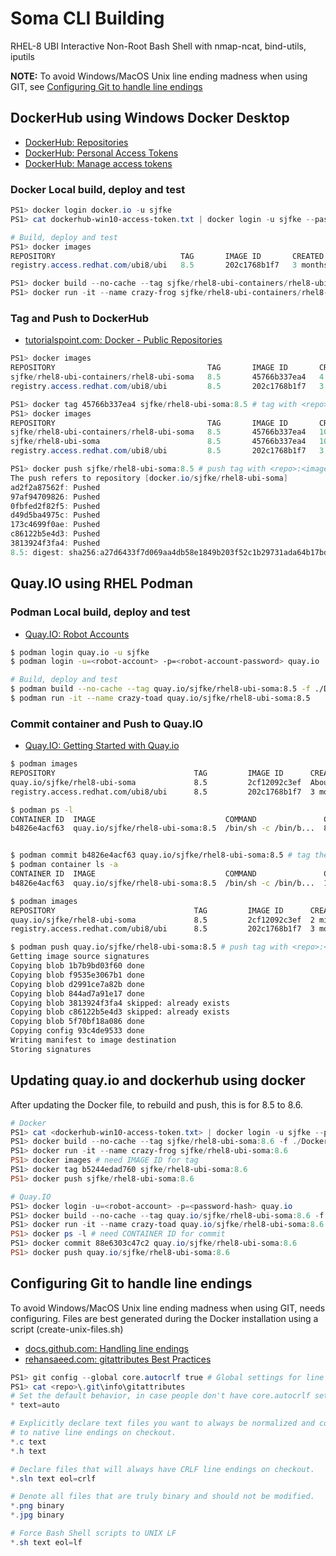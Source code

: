 # Soma CLI Building

RHEL-8 UBI Interactive Non-Root Bash Shell with nmap-ncat, bind-utils, iputils

**NOTE:** To avoid Windows/MacOS Unix line ending madness when using GIT, see [Configuring Git to handle line endings](#configuring-git-to-handle-line-endings)

## DockerHub using Windows Docker Desktop

* [DockerHub: Repositories](https://docs.docker.com/docker-hub/repos/)
* [DockerHub: Personal Access Tokens](https://www.docker.com/blog/docker-hub-new-personal-access-tokens/)
* [DockerHub: Manage access tokens](https://docs.docker.com/docker-hub/access-tokens/)

### Docker Local build, deploy and test

```powershell
PS1> docker login docker.io -u sjfke
PS1> cat dockerhub-win10-access-token.txt | docker login -u sjfke --password-stdin

# Build, deploy and test
PS1> docker images
REPOSITORY                            TAG       IMAGE ID       CREATED        SIZE
registry.access.redhat.com/ubi8/ubi   8.5       202c1768b1f7   3 months ago   216MB

PS1> docker build --no-cache --tag sjfke/rhel8-ubi-containers/rhel8-ubi-soma:8.5 -f ./Dockerfile $pwd
PS1> docker run -it --name crazy-frog sjfke/rhel8-ubi-containers/rhel8-ubi-soma:8.5
```
### Tag and Push to DockerHub

* [tutorialspoint.com: Docker - Public Repositories](https://www.tutorialspoint.com/docker/docker_public_repositories.htm)

```powershell
PS1> docker images
REPOSITORY                                  TAG       IMAGE ID       CREATED         SIZE
sjfke/rhel8-ubi-containers/rhel8-ubi-soma   8.5       45766b337ea4   4 minutes ago   302MB
registry.access.redhat.com/ubi8/ubi         8.5       202c1768b1f7   3 months ago    216MB

PS1> docker tag 45766b337ea4 sjfke/rhel8-ubi-soma:8.5 # tag with <repo>:<image-version>
PS1> docker images
REPOSITORY                                  TAG       IMAGE ID       CREATED          SIZE
sjfke/rhel8-ubi-containers/rhel8-ubi-soma   8.5       45766b337ea4   10 minutes ago   302MB
sjfke/rhel8-ubi-soma                        8.5       45766b337ea4   10 minutes ago   302MB
registry.access.redhat.com/ubi8/ubi         8.5       202c1768b1f7   3 months ago     216MB

PS1> docker push sjfke/rhel8-ubi-soma:8.5 # push tag with <repo>:<image-version>
The push refers to repository [docker.io/sjfke/rhel8-ubi-soma]
ad2f2a87562f: Pushed
97af94709826: Pushed
0fbfed2f82f5: Pushed
d49d5ba4975c: Pushed
173c4699f0ae: Pushed
c86122b5e4d3: Pushed
3813924f3fa4: Pushed
8.5: digest: sha256:a27d6433f7d069aa4db58e1849b203f52c1b29731ada64b17bd24ff2f4997705 size: 1778

```
## Quay.IO using RHEL Podman

### Podman Local build, deploy and test

* [Quay.IO: Robot Accounts](http://docs.quay.io/glossary/robot-accounts.html)

```bash
$ podman login quay.io -u sjfke
$ podman login -u=<robot-account> -p=<robot-account-password> quay.io

# Build, deploy and test
$ podman build --no-cache --tag quay.io/sjfke/rhel8-ubi-soma:8.5 -f ./Dockerfile $PWD
$ podman run -it --name crazy-toad quay.io/sjfke/rhel8-ubi-soma:8.5
```

### Commit container and Push to Quay.IO

* [Quay.IO: Getting Started with Quay.io](http://docs.quay.io/solution/getting-started.html)

```bash
$ podman images
REPOSITORY                               TAG         IMAGE ID      CREATED             SIZE
quay.io/sjfke/rhel8-ubi-soma             8.5         2cf12092c3ef  About a minute ago  321 MB
registry.access.redhat.com/ubi8/ubi      8.5         202c1768b1f7  3 months ago        235 MB

$ podman ps -l
CONTAINER ID  IMAGE                             COMMAND               CREATED        STATUS                    PORTS       NAMES
b4826e4acf63  quay.io/sjfke/rhel8-ubi-soma:8.5  /bin/sh -c /bin/b...  8 minutes ago  Exited (0) 8 minutes ago              crazy-toad


$ podman commit b4826e4acf63 quay.io/sjfke/rhel8-ubi-soma:8.5 # tag the container with <repo>:<image-version>
$ podman container ls -a
CONTAINER ID  IMAGE                             COMMAND               CREATED         STATUS                     PORTS       NAMES
b4826e4acf63  quay.io/sjfke/rhel8-ubi-soma:8.5  /bin/sh -c /bin/b...  14 minutes ago  Exited (0) 14 minutes ago              crazy-toad

$ podman images
REPOSITORY                               TAG         IMAGE ID      CREATED        SIZE
quay.io/sjfke/rhel8-ubi-soma             8.5         2cf12092c3ef  2 minutes ago  321 MB
registry.access.redhat.com/ubi8/ubi      8.5         202c1768b1f7  3 months ago   235 MB

$ podman push quay.io/sjfke/rhel8-ubi-soma:8.5 # push tag with <repo>:<image-version>
Getting image source signatures
Copying blob 1b7b9bd03f60 done  
Copying blob f9535e3067b1 done  
Copying blob d2991ce7a82b done  
Copying blob 844ad7a91e17 done  
Copying blob 3813924f3fa4 skipped: already exists  
Copying blob c86122b5e4d3 skipped: already exists  
Copying blob 5f70bf18a086 done  
Copying config 93c4de9533 done  
Writing manifest to image destination
Storing signatures
```
## Updating quay.io and dockerhub using docker

After updating the Docker file, to rebuild and push, this is for 8.5 to 8.6.

```powershell
# Docker
PS1> cat <dockerhub-win10-access-token.txt> | docker login -u sjfke --password-stdin
PS1> docker build --no-cache --tag sjfke/rhel8-ubi-soma:8.6 -f ./Dockerfile $pwd
PS1> docker run -it --name crazy-frog sjfke/rhel8-ubi-soma:8.6
PS1> docker images # need IMAGE ID for tag
PS1> docker tag b5244edad760 sjfke/rhel8-ubi-soma:8.6
PS1> docker push sjfke/rhel8-ubi-soma:8.6

# Quay.IO
PS1> docker login -u=<robot-account> -p=<password-hash> quay.io
PS1> docker build --no-cache --tag quay.io/sjfke/rhel8-ubi-soma:8.6 -f ./Dockerfile $pwd # NB quay.io prefix
PS1> docker run -it --name crazy-toad quay.io/sjfke/rhel8-ubi-soma:8.6
PS1> docker ps -l # need CONTAINER ID for commit
PS1> docker commit 88e6303c47c2 quay.io/sjfke/rhel8-ubi-soma:8.6
PS1> docker push quay.io/sjfke/rhel8-ubi-soma:8.6
```

## Configuring Git to handle line endings

To avoid Windows/MacOS Unix line ending madness when using GIT, needs configuring.
Files are best generated during the Docker installation using a script (create-unix-files.sh)

* [docs.github.com: Handling line endings](https://docs.github.com/en/get-started/getting-started-with-git/configuring-git-to-handle-line-endings)
* [rehansaeed.com: gitattributes Best Practices](https://rehansaeed.com/gitattributes-best-practices/)

```powershell
PS1> git config --global core.autocrlf true # Global settings for line endings
PS1> cat <repo>\.git\info\gitattributes
# Set the default behavior, in case people don't have core.autocrlf set.
* text=auto

# Explicitly declare text files you want to always be normalized and converted
# to native line endings on checkout.
*.c text
*.h text

# Declare files that will always have CRLF line endings on checkout.
*.sln text eol=crlf

# Denote all files that are truly binary and should not be modified.
*.png binary
*.jpg binary

# Force Bash Shell scripts to UNIX LF
*.sh text eol=lf

```